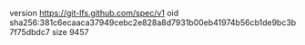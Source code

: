 version https://git-lfs.github.com/spec/v1
oid sha256:381c6ecaaca37949cebc2e828a8d7931b00eb41974b56cb1de9bc3b7f75dbdc7
size 9457

